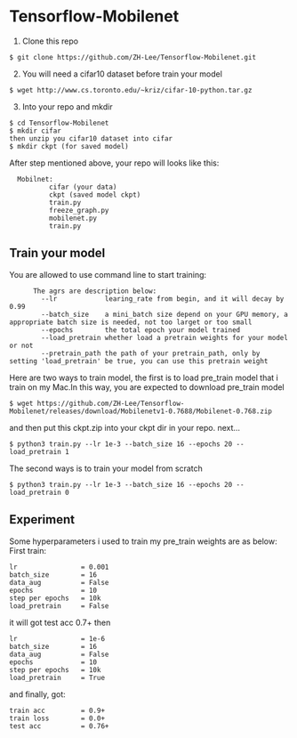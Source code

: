 # Tensorflow-Mobilenet

1. Clone this repo  
```
$ git clone https://github.com/ZH-Lee/Tensorflow-Mobilenet.git
```
2. You will need a cifar10 dataset before train your model
```
$ wget http://www.cs.toronto.edu/~kriz/cifar-10-python.tar.gz
```
3. Into your repo and mkdir
```
$ cd Tensorflow-Mobilenet
$ mkdir cifar
then unzip you cifar10 dataset into cifar
$ mkdir ckpt (for saved model)

```
After step mentioned above, your repo will looks like this:  
```
  Mobilnet:
          cifar (your data)
          ckpt (saved model ckpt)
          train.py
          freeze_graph.py
          mobilenet.py
          train.py
```
## Train your model  
You are allowed to use command line to start training:
```
      The agrs are description below:
        --lr            learing_rate from begin, and it will decay by 0.99
        --batch_size    a mini_batch size depend on your GPU memory, a appropriate batch size is needed, not too larget or too small
        --epochs        the total epoch your model trained
        --load_pretrain whether load a pretrain weights for your model or not
        --pretrain_path the path of your pretrain_path, only by setting 'load_pretrain' be true, you can use this pretrain weight
```
Here are two ways to train model, the first is to load pre_train model that i train on my Mac.In this way, you are expected to download pre_train model
```
$ wget https://github.com/ZH-Lee/Tensorflow-Mobilenet/releases/download/Mobilenetv1-0.7688/Mobilenet-0.768.zip
```
and then put this ckpt.zip into your ckpt dir in your repo.
next...
```
$ python3 train.py --lr 1e-3 --batch_size 16 --epochs 20 --load_pretrain 1
```

The second ways is to train your model from scratch
```
$ python3 train.py --lr 1e-3 --batch_size 16 --epochs 20 --load_pretrain 0
```
## Experiment
Some hyperparameters i used to train my pre_train weights are as below:
First train:
```
lr                = 0.001
batch_size        = 16
data_aug          = False
epochs            = 10
step per epochs   = 10k
load_pretrain     = False
```
it will got test acc 0.7+
then 
```
lr                = 1e-6
batch_size        = 16
data_aug          = False
epochs            = 10
step per epochs   = 10k
load_pretrain     = True
```
and finally, got:
```
train acc         = 0.9+
train loss        = 0.0+
test acc          = 0.76+
```


